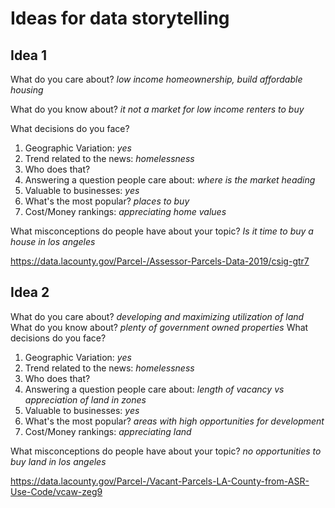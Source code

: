 # Ideas for data storytelling

## Idea 1

What do you care about?
_low income homeownership, build affordable housing_

What do you know about?
_it not a market for low income renters to buy_

What decisions do you face?

1. Geographic Variation: _yes_
2. Trend related to the news: _homelessness_
3. Who does that?
4. Answering a question people care about: _where is the market heading_
5. Valuable to businesses: _yes_
6. What's the most popular? _places to buy_
7. Cost/Money rankings: _appreciating home values_

What misconceptions do people have about your topic?
_Is it time to buy a house in los angeles_

<https://data.lacounty.gov/Parcel-/Assessor-Parcels-Data-2019/csig-gtr7>

## Idea 2

What do you care about?
_developing and maximizing utilization of land_
What do you know about?
_plenty of government owned properties_
What decisions do you face?

1. Geographic Variation: _yes_
2. Trend related to the news: _homelessness_
3. Who does that?
4. Answering a question people care about: _length of vacancy vs appreciation of land in zones_
5. Valuable to businesses: _yes_
6. What's the most popular? _areas with high opportunities for development_
7. Cost/Money rankings: _appreciating land_

What misconceptions do people have about your topic?
_no opportunities to buy land in los angeles_

<https://data.lacounty.gov/Parcel-/Vacant-Parcels-LA-County-from-ASR-Use-Code/vcaw-zeg9>
